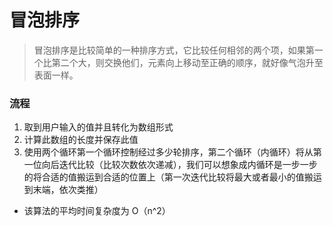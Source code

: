 # 冒泡排序

> 冒泡排序是比较简单的一种排序方式，它比较任何相邻的两个项，如果第一个比第二个大，则交换他们，元素向上移动至正确的顺序，就好像气泡升至表面一样。

### 流程
1. 取到用户输入的值并且转化为数组形式
2. 计算此数组的长度并保存此值
3. 使用两个循环第一个循环控制经过多少轮排序，第二个循环（内循环）将从第一位向后迭代比较（比较次数依次递减），我们可以想象成内循环是一步一步的将合适的值搬运到合适的位置上（第一次迭代比较将最大或者最小的值搬运到末端，依次类推）

- 该算法的平均时间复杂度为 O（n^2）
